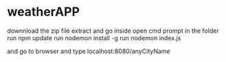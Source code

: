 # weatherAPP

downnload the zip file 
extract and go inside 
open cmd prompt in the folder 
run npm update 
run nodemon install -g 
run nodemon index.js 

and go to browser and type 
localhost:8080/anyCityName


